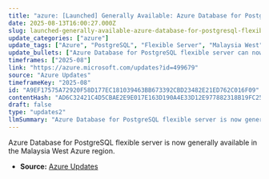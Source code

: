 ```yaml
---
title: "azure: [Launched] Generally Available: Azure Database for PostgreSQL flexible server in Malaysia West"
date: 2025-08-13T16:00:27.000Z
slug: launched-generally-available-azure-database-for-postgresql-flexible-server-in-malaysia-west
update_categories: ["azure"]
update_tags: ["Azure", "PostgreSQL", "Flexible Server", "Malaysia West", "General Availability"]
update_bullets: ["Azure Database for PostgreSQL flexible server can now be deployed in the Malaysia West region.", "This expands the geographic availability of Azure's PostgreSQL flexible server offering."]
timeframes: ["2025-08"]
link: "https://azure.microsoft.com/updates?id=499679"
source: "Azure Updates"
timeframeKey: "2025-08"
id: "A9EF17575A72920F58D177EC181039463BB673392CBD23482E21ED762C016F09"
contentHash: "AD6C32421C4D5CBAE2E9E017E163D190A4E33D12E977882318B19FC259802333"
draft: false
type: "updates2"
llmSummary: "Azure Database for PostgreSQL flexible server is now generally available in the Malaysia West Azure region."
---
```


Azure Database for PostgreSQL flexible server is now generally available in the Malaysia West Azure region.

- **Source:** [Azure Updates](https://azure.microsoft.com/updates?id=499679)
